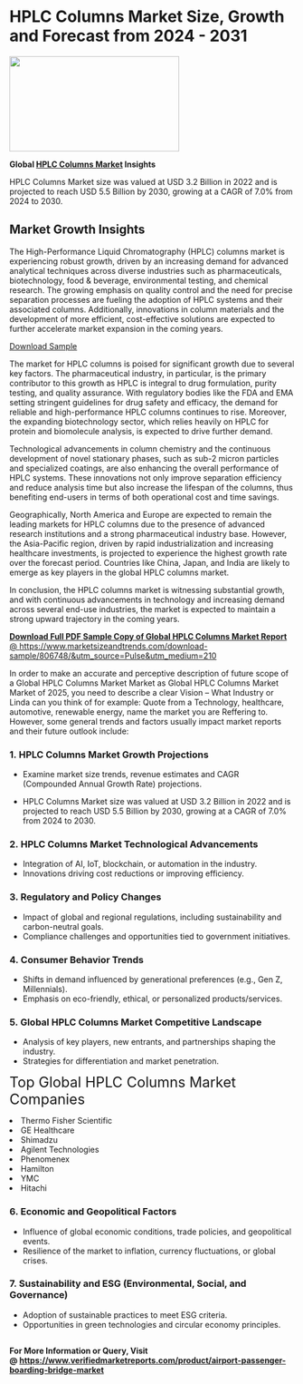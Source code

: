 <H1>HPLC Columns Market Size, Growth and Forecast from 2024 - 2031</H1><img class="aligncenter size-medium wp-image-584254" src="https://thirdeyenews.in/wp-content/uploads/2024/09/Global-Market-Research-300x168.jpeg" alt="" width="300" height="168" /><p><strong>Global&nbsp;<a href="https://www.marketsizeandtrends.com/download-sample/806748/&amp;utm_source=Pulse&amp;utm_medium=210">HPLC Columns Market</a> Insights</strong></p><p>HPLC Columns Market size was valued at USD 3.2 Billion in 2022 and is projected to reach USD 5.5 Billion by 2030, growing at a CAGR of 7.0% from 2024 to 2030.</p><p><h2>Market Growth Insights</h2> <p>The High-Performance Liquid Chromatography (HPLC) columns market is experiencing robust growth, driven by an increasing demand for advanced analytical techniques across diverse industries such as pharmaceuticals, biotechnology, food & beverage, environmental testing, and chemical research. The growing emphasis on quality control and the need for precise separation processes are fueling the adoption of HPLC systems and their associated columns. Additionally, innovations in column materials and the development of more efficient, cost-effective solutions are expected to further accelerate market expansion in the coming years.</p> <p><a href="#">Download Sample</a></p> <p>The market for HPLC columns is poised for significant growth due to several key factors. The pharmaceutical industry, in particular, is the primary contributor to this growth as HPLC is integral to drug formulation, purity testing, and quality assurance. With regulatory bodies like the FDA and EMA setting stringent guidelines for drug safety and efficacy, the demand for reliable and high-performance HPLC columns continues to rise. Moreover, the expanding biotechnology sector, which relies heavily on HPLC for protein and biomolecule analysis, is expected to drive further demand.</p> <p>Technological advancements in column chemistry and the continuous development of novel stationary phases, such as sub-2 micron particles and specialized coatings, are also enhancing the overall performance of HPLC systems. These innovations not only improve separation efficiency and reduce analysis time but also increase the lifespan of the columns, thus benefiting end-users in terms of both operational cost and time savings.</p> <p>Geographically, North America and Europe are expected to remain the leading markets for HPLC columns due to the presence of advanced research institutions and a strong pharmaceutical industry base. However, the Asia-Pacific region, driven by rapid industrialization and increasing healthcare investments, is projected to experience the highest growth rate over the forecast period. Countries like China, Japan, and India are likely to emerge as key players in the global HPLC columns market.</p> <p>In conclusion, the HPLC columns market is witnessing substantial growth, and with continuous advancements in technology and increasing demand across several end-use industries, the market is expected to maintain a strong upward trajectory in the coming years.</p> <p><a href="#"></p><p><span class=""><strong>Download Full PDF Sample Copy of Global HPLC Columns Market Report</strong> @ <a href="https://www.marketsizeandtrends.com/download-sample/806748/&amp;utm_source=Pulse&amp;utm_medium=210" target="_blank">https://www.marketsizeandtrends.com/download-sample/806748/&amp;utm_source=Pulse&amp;utm_medium=210</a></span></p><p>In order to make an accurate and perceptive description of future scope of a Global&nbsp;HPLC Columns Market Market as Global&nbsp;HPLC Columns Market Market of 2025, you need to describe a clear Vision &ndash; What Industry or Linda can you think of for example: Quote from a Technology, healthcare, automotive, renewable energy, name the market you are Reffering to. However, some general trends and factors usually impact market reports and their future outlook include:</p><h3>1.&nbsp;<strong>HPLC Columns Market Growth Projections</strong></h3><ul><li>Examine market size trends, revenue estimates and CAGR (Compounded Annual Growth Rate) projections.</li><li><p>HPLC Columns Market size was valued at USD 3.2 Billion in 2022 and is projected to reach USD 5.5 Billion by 2030, growing at a CAGR of 7.0% from 2024 to 2030.</p></li></ul><h3>2.&nbsp;<strong>HPLC Columns Market Technological Advancements</strong></h3><ul><li>Integration of AI, IoT, blockchain, or automation in the industry.</li><li>Innovations driving cost reductions or improving efficiency.</li></ul><h3>3.&nbsp;<strong>Regulatory and Policy Changes</strong></h3><ul><li>Impact of global and regional regulations, including sustainability and carbon-neutral goals.</li><li>Compliance challenges and opportunities tied to government initiatives.</li></ul><h3>4.&nbsp;<strong>Consumer Behavior Trends</strong></h3><ul><li>Shifts in demand influenced by generational preferences (e.g., Gen Z, Millennials).</li><li>Emphasis on eco-friendly, ethical, or personalized products/services.</li></ul><h3>5.&nbsp;<strong>Global HPLC Columns Market Competitive Landscape</strong></h3><ul><li>Analysis of key players, new entrants, and partnerships shaping the industry.</li><li>Strategies for differentiation and market penetration.</li></ul><p data-pm-slice="1 1 []"><span style="color: inherit; font-family: inherit; font-size: 25px;">Top Global HPLC Columns Market Companies</span></p><div class="" data-test-id=""><p><li>Thermo Fisher Scientific</li><li> GE Healthcare</li><li> Shimadzu</li><li> Agilent Technologies</li><li> Phenomenex</li><li> Hamilton</li><li> YMC</li><li> Hitachi</li></p></div><h3>6.&nbsp;<strong>Economic and Geopolitical Factors</strong></h3><ul><li>Influence of global economic conditions, trade policies, and geopolitical events.</li><li>Resilience of the market to inflation, currency fluctuations, or global crises.</li></ul><h3>7.&nbsp;<strong>Sustainability and ESG (Environmental, Social, and Governance)</strong></h3><ul><li>Adoption of sustainable practices to meet ESG criteria.</li><li>Opportunities in green technologies and circular economy principles.</li></ul><h2><strong style="font-size: 14px;">For More Information or Query, Visit @&nbsp;</strong><a style="background-color: #ffffff; font-size: 14px;" href="https://www.marketsizeandtrends.com/report/hplc-columns-market/" target="_blank">https://www.verifiedmarketreports.com/product/airport-passenger-boarding-bridge-market</a></h2>
